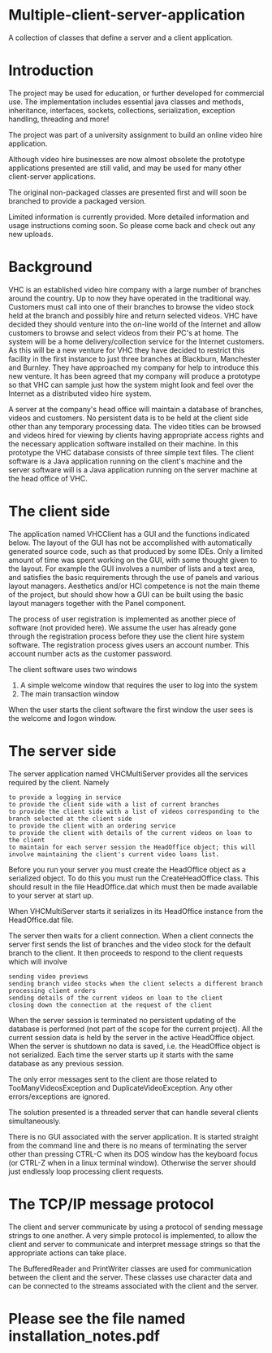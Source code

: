 # Multiple-client-server-application
A collection of classes that define a server and a client application.

# Introduction
The project may be used for education, or further developed for commercial use. The implementation includes essential java classes and methods, inheritance, interfaces, sockets, collections, serialization, exception handling, threading and more!

The project was part of a university assignment to build an online video hire application.

Although video hire businesses are now almost obsolete the prototype applications presented are still valid, and may be used for many other client-server applications.

The original non-packaged classes are presented first and will soon be branched to provide a packaged version.

Limited information is currently provided. More detailed information and usage instructions coming soon. So please come back and check out any new uploads.

# Background

VHC is an established video hire company with a large number of branches around the country. Up to now they have operated in the traditional way. Customers must call into one of their branches to browse the video stock held at the branch and possibly hire and return selected videos. VHC have decided they should venture into the on-line world of the Internet and allow customers to browse and select videos from their PC's at home. The system will be a home delivery/collection service for the Internet customers. As this will be a new venture for VHC they have decided to restrict this facility in the first instance to just three branches at Blackburn, Manchester and Burnley. They have approached my company for help to introduce this new venture. It has been agreed that my company will produce a prototype so that VHC can sample just how the system might look and feel over the Internet as a distributed video hire system.

A server at the company's head office will maintain a database of branches, videos and customers. No persistent data is to be held at the client side other than any temporary processing data. The video titles can be browsed and videos hired for viewing by clients having appropriate access rights and the necessary application software installed on their machine. In this prototype the VHC database consists of three simple text files. The client software is a Java application running on the client's machine and the server software will is a Java application running on the server machine at the head office of VHC.

# The client side

The application named VHCClient has a GUI and the functions indicated below. The layout of the GUI has not be accomplished with automatically generated source code, such as that produced by some IDEs. Only a limited amount of time was spent working on the GUI, with some thought given to the layout. For example the GUI involves a number of lists and a text area, and satisfies the basic requirements through the use of panels and various layout managers. Aesthetics and/or HCI competence is not the main theme of the project, but should show how a GUI can be built using the basic layout managers together with the Panel component.

The process of user registration is implemented as another piece of software (not provided here). We assume the user has already gone through the registration process before they use the client hire system software. The registration process gives users an account number. This account number acts as the customer password.

The client software uses two windows
1. A simple welcome window that requires the user to log into the system
2. The main transaction window

When the user starts the client software the first window the user sees is the welcome and logon window.

# The server side

The server application named VHCMultiServer provides all the services required by the client. Namely

    to provide a logging in service
    to provide the client side with a list of current branches
    to provide the client side with a list of videos corresponding to the branch selected at the client side
    to provide the client with an ordering service
    to provide the client with details of the current videos on loan to the client
    to maintain for each server session the HeadOffice object; this will involve maintaining the client's current video loans list.

Before you run your server you must create the HeadOffice object as a serialized object. To do this you must run the CreateHeadOffice class. This should result in the file HeadOffice.dat which must then be made available to your server at start up.

When VHCMultiServer starts it serializes in its HeadOffice instance from the HeadOffice.dat file.

The server then waits for a client connection. When a client connects the server first sends the list of branches and the video stock for the default branch to the client. It then proceeds to respond to the client requests which will involve

    sending video previews
    sending branch video stocks when the client selects a different branch
    processing client orders
    sending details of the current videos on loan to the client
    closing down the connection at the request of the client

When the server session is terminated no persistent updating of the database is performed (not part of the scope for the current project). All the current session data is held by the server in the active HeadOffice object. When the server is shutdown no data is saved, i.e. the HeadOffice object is not serialized. Each time the server starts up it starts with the same database as any previous session.

The only error messages sent to the client are those related to TooManyVideosException and DuplicateVideoException. Any other errors/exceptions are ignored.

The solution presented is a threaded server that can handle several clients simultaneously. 

There is no GUI associated with the server application. It is started straight from the command line and there is no means of terminating the server other than pressing CTRL-C when its DOS window has the keyboard focus (or CTRL-Z when in a linux terminal window). Otherwise the server should just endlessly loop processing client requests.

# The TCP/IP message protocol

The client and server communicate by using a protocol of sending message strings to one another. A very simple protocol is implemented, to allow the client and server to communicate and interpret message strings so that the appropriate actions can take place.

The BufferedReader and PrintWriter classes are used for communication between the client and the server. These classes use character data and can be connected to the streams associated with the client and the server.

# Please see the file named installation_notes.pdf
